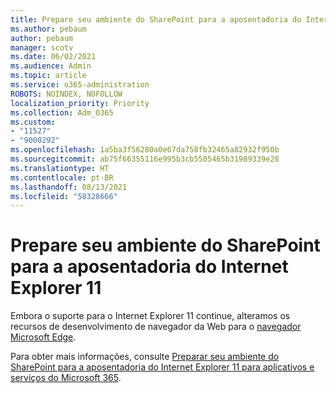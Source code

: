 ```yaml
---
title: Prepare seu ambiente do SharePoint para a aposentadoria do Internet Explorer 11
ms.author: pebaum
author: pebaum
manager: scotv
ms.date: 06/02/2021
ms.audience: Admin
ms.topic: article
ms.service: o365-administration
ROBOTS: NOINDEX, NOFOLLOW
localization_priority: Priority
ms.collection: Adm_O365
ms.custom:
- "11527"
- "9000292"
ms.openlocfilehash: 1a5ba3f56280a0e67da758fb32465a82932f950b
ms.sourcegitcommit: ab75f66355116e995b3cb5505465b31989339e28
ms.translationtype: HT
ms.contentlocale: pt-BR
ms.lasthandoff: 08/13/2021
ms.locfileid: "58328666"
---
```

# <a name="prepare-your-sharepoint-environment-for-the-retirement-of-internet-explorer-11"></a>Prepare seu ambiente do SharePoint para a aposentadoria do Internet Explorer 11

Embora o suporte para o Internet Explorer 11 continue, alteramos os recursos de desenvolvimento de navegador da Web para o [navegador Microsoft Edge](https://www.microsoft.com/edge/business). 

Para obter mais informações, consulte [Preparar seu ambiente do SharePoint para a aposentadoria do Internet Explorer 11 para aplicativos e serviços do Microsoft 365](https://docs.microsoft.com/sharepoint/prepare-ie11).


